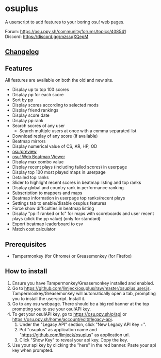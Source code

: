 # osuplus

A userscript to add features to your boring osu! web pages.

Forum: https://osu.ppy.sh/community/forums/topics/408541 \
Discord: https://discord.gg/mzssqXQepM

## [Changelog](CHANGELOG.md)

## Features
All features are available on both the old and new site.
- Display up to top 100 scores
- Display pp for each score
- Sort by pp
- Display scores according to selected mods
- Display friend rankings
- Display score date
- Display pp rank
- Search scores of any user
  - Search multiple users at once with a comma separated list
- Download replay of any score (if available)
- Beatmap mirrors
- Display numerical value of CS, AR, HP, OD
- [osu!preview](https://osu.ppy.sh/forum/t/383371)
- [osu! Web Beatmap Viewer](https://github.com/FukutoTojido/beatmap-viewer-web)
- Display max combo value
- Display recent plays (including failed scores) in userpage
- Display top 100 most played maps in userpage
- Detailed top ranks
- Slider to highlight recent scores in beatmap listing and top ranks
- Display global and country rank in performance ranking
- Subscription to mappers and maps
- Beatmap information in userpage top ranks/recent plays
- Settings tab to enable/disable osuplus features
- Force show difficulties in beatmap listing
- Display "pp if ranked or fc" for maps with scoreboards and user recent plays (click the pp value) (only for standard)
- Export beatmap leaderboard to csv
- Match cost calculator

## Prerequisites
- Tampermonkey (for Chrome) or Greasemonkey (for Firefox)

## How to install
1. Ensure you have Tampermonkey/Greasemonkey installed and enabled. 
1. Go to https://github.com/limjeck/osuplus/raw/master/osuplus.user.js. Tampermonkey/Greasemonkey will automatically open a tab, prompting you to install the userscript. Install it.
1. Go to any osu webpage. There should be a big red banner at the top prompting you to use your osu!API key.
1. To get your osu!API key, go to https://osu.ppy.sh/p/api or https://osu.ppy.sh/home/account/edit#legacy-api.
   1. Under the "Legacy API" section, click "New Legacy API Key +".
   1. Put "osuplus" as application name and "https://github.com/limjeck/osuplus" as application url.
   1. Click "Show Key" to reveal your api key. Copy the key.
1. Use your api key by clicking the "here" in the red banner. Paste your api key when prompted.
